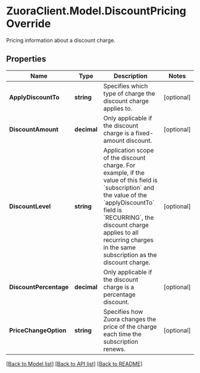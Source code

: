 # ZuoraClient.Model.DiscountPricingOverride
Pricing information about a discount charge. 

## Properties

Name | Type | Description | Notes
------------ | ------------- | ------------- | -------------
**ApplyDiscountTo** | **string** | Specifies which type of charge the discount charge applies to.  | [optional] 
**DiscountAmount** | **decimal** | Only applicable if the discount charge is a fixed-amount discount.  | [optional] 
**DiscountLevel** | **string** | Application scope of the discount charge. For example, if the value of this field is &#x60;subscription&#x60; and the value of the &#x60;applyDiscountTo&#x60; field is &#x60;RECURRING&#x60;, the discount charge applies to all recurring charges in the same subscription as the discount charge.  | [optional] 
**DiscountPercentage** | **decimal** | Only applicable if the discount charge is a percentage discount.  | [optional] 
**PriceChangeOption** | **string** | Specifies how Zuora changes the price of the charge each time the subscription renews.  | [optional] 

[[Back to Model list]](../README.md#documentation-for-models) [[Back to API list]](../README.md#documentation-for-api-endpoints) [[Back to README]](../README.md)

